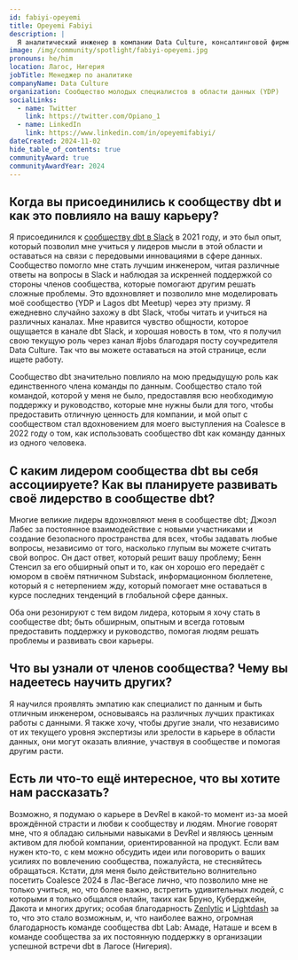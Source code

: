 ```yaml
---
id: fabiyi-opeyemi
title: Opeyemi Fabiyi
description: |
  Я аналитический инженер в компании Data Culture, консалтинговой фирме в области данных, где я регулярно использую dbt для помощи клиентам в создании качественно протестированных данных. До работы в Data Culture я работал в Cowrywise, одной из ведущих финтех-компаний в Нигерии, где я был единственным членом команды по данным, и это было моё первое знакомство с dbt и аналитической инженерией. Ранее я занимался наукой о данных и аналитикой в Deloitte Nigeria. Это было захватывающее путешествие с тех пор, как я начал использовать dbt и присоединился к сообществу. Вне работы я очень увлечён строительством сообществ и защитой данных. Я основал одно из самых ярких сообществ данных в Нигерии, "Сообщество молодых специалистов в области данных". Я также являюсь основателем <a target="_blank" rel="noopener noreferrer" href="https://www.meetup.com/lagos-dbt-meetup/">Lagos dbt Meetup</a> и одним из организаторов крупнейшей конференции по данным в Африке, <a target="_blank" rel="noopener noreferrer" href="https://www.datacommunityafrica.org/datafestafrica/">DataFest Africa Conference</a>. Я стал активным членом сообщества dbt в 2021 году и <a target="_blank" rel="noopener noreferrer" href="https://coalesce.getdbt.com/on-demand/how-to-leverage-dbt-community-as-the-first-and-only-data-hire-to-survive">выступал на Coalesce 2022</a>. Поэтому, когда я не работаю активно, я участвую в каких-либо мероприятиях сообщества.
image: /img/community/spotlight/fabiyi-opeyemi.jpg
pronouns: he/him
location: Лагос, Нигерия
jobTitle: Менеджер по аналитике
companyName: Data Culture
organization: Сообщество молодых специалистов в области данных (YDP)
socialLinks:
  - name: Twitter
    link: https://twitter.com/Opiano_1
  - name: LinkedIn
    link: https://www.linkedin.com/in/opeyemifabiyi/
dateCreated: 2024-11-02
hide_table_of_contents: true
communityAward: true
communityAwardYear: 2024
---
```


## Когда вы присоединились к сообществу dbt и как это повлияло на вашу карьеру?

Я присоединился к [сообществу dbt в Slack](https://www.getdbt.com/community/join-the-community/?utm_medium=internal&utm_source=docs&utm_campaign=q3-2024_dbt-spotlight_aw&utm_content=____&utm_term=all___) в 2021 году, и это был опыт, который позволил мне учиться у лидеров мысли в этой области и оставаться на связи с передовыми инновациями в сфере данных. Сообщество помогло мне стать лучшим инженером, читая различные ответы на вопросы в Slack и наблюдая за искренней поддержкой со стороны членов сообщества, которые помогают другим решать сложные проблемы. Это вдохновляет и позволило мне моделировать моё сообщество (YDP и Lagos dbt Meetup) через эту призму. Я ежедневно случайно захожу в dbt Slack, чтобы читать и учиться на различных каналах. Мне нравится чувство общности, которое ощущается в канале dbt Slack, и хорошая новость в том, что я получил свою текущую роль через канал #jobs благодаря посту соучредителя Data Culture. Так что вы можете оставаться на этой странице, если ищете работу.

Сообщество dbt значительно повлияло на мою предыдущую роль как единственного члена команды по данным. Сообщество стало той командой, которой у меня не было, предоставляя всю необходимую поддержку и руководство, которые мне нужны были для того, чтобы предоставить отличную ценность для компании, и мой опыт с сообществом стал вдохновением для моего выступления на Coalesce в 2022 году о том, как использовать сообщество dbt как команду данных из одного человека.

## С каким лидером сообщества dbt вы себя ассоциируете? Как вы планируете развивать своё лидерство в сообществе dbt?

Многие великие лидеры вдохновляют меня в сообществе dbt; Джоэл Лабес за постоянное взаимодействие с новыми участниками и создание безопасного пространства для всех, чтобы задавать любые вопросы, независимо от того, насколько глупым вы можете считать свой вопрос. Он даст ответ, который решит вашу проблему; Бенн Стенсил за его обширный опыт и то, как он хорошо его передаёт с юмором в своём пятничном Substack, информационном бюллетене, который я с нетерпением жду, который помогает мне оставаться в курсе последних тенденций в глобальной сфере данных.

Оба они резонируют с тем видом лидера, которым я хочу стать в сообществе dbt; быть обширным, опытным и всегда готовым предоставить поддержку и руководство, помогая людям решать проблемы и развивать свои карьеры.

## Что вы узнали от членов сообщества? Чему вы надеетесь научить других?

Я научился проявлять эмпатию как специалист по данным и быть отличным инженером, основываясь на различных лучших практиках работы с данными. Я также хочу, чтобы другие знали, что независимо от их текущего уровня экспертизы или зрелости в карьере в области данных, они могут оказать влияние, участвуя в сообществе и помогая другим расти.

## Есть ли что-то ещё интересное, что вы хотите нам рассказать?

Возможно, я подумаю о карьере в DevRel в какой-то момент из-за моей врождённой страсти и любви к сообществу и людям. Многие говорят мне, что я обладаю сильными навыками в DevRel и являюсь ценным активом для любой компании, ориентированной на продукт. Если вам нужен кто-то, с кем можно обсудить идеи или поговорить о ваших усилиях по вовлечению сообщества, пожалуйста, не стесняйтесь обращаться. Кстати, для меня было действительно волнительно посетить Coalesce 2024 в Лас-Вегасе лично, что позволило мне не только учиться, но, что более важно, встретить удивительных людей, с которыми я только общался онлайн, таких как Бруно, Куберджейн, Дакота и многих других; особая благодарность <a target="_blank" rel="noopener noreferrer" href="https://www.zenlytic.com/">Zenlytic</a> и <a target="_blank" rel="noopener noreferrer" href="https://www.lightdash.com/">Lightdash</a> за то, что это стало возможным, и, что наиболее важно, огромная благодарность команде сообщества dbt Lab: Амаде, Наташе и всем в команде сообщества за их постоянную поддержку в организации успешной встречи dbt в Лагосе (Нигерия).